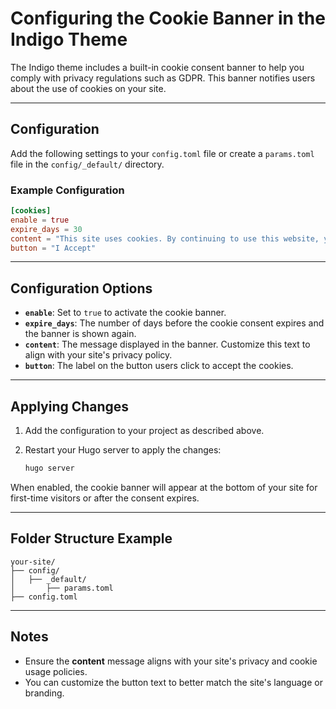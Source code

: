 # Configuring the Cookie Banner in the Indigo Theme

The Indigo theme includes a built-in cookie consent banner to help you comply with privacy regulations such as GDPR. This banner notifies users about the use of cookies on your site.

---

## Configuration

Add the following settings to your `config.toml` file or create a `params.toml` file in the `config/_default/` directory.

### Example Configuration

```toml
[cookies]
enable = true
expire_days = 30
content = "This site uses cookies. By continuing to use this website, you agree to their use."
button = "I Accept"
```

---

## Configuration Options

- **`enable`**: Set to `true` to activate the cookie banner.
- **`expire_days`**: The number of days before the cookie consent expires and the banner is shown again.
- **`content`**: The message displayed in the banner. Customize this text to align with your site's privacy policy.
- **`button`**: The label on the button users click to accept the cookies.

---

## Applying Changes

1. Add the configuration to your project as described above.
2. Restart your Hugo server to apply the changes:

   ```bash
   hugo server
   ```

When enabled, the cookie banner will appear at the bottom of your site for first-time visitors or after the consent expires.

---

## Folder Structure Example

```plaintext
your-site/
├── config/
│   ├── _default/
│       ├── params.toml
├── config.toml
```

---

## Notes

- Ensure the **content** message aligns with your site's privacy and cookie usage policies.
- You can customize the button text to better match the site's language or branding.

